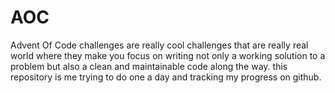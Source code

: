 # AOC
Advent Of Code challenges are really cool challenges that are really real world where they make you focus on writing not only a working solution to a problem but also a clean and maintainable code along the way. this repository is me trying to do one a day and tracking my progress on github.
